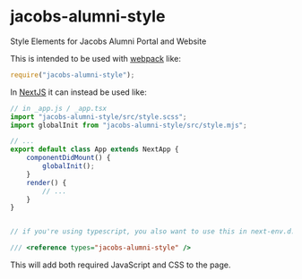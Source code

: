 # jacobs-alumni-style
Style Elements for Jacobs Alumni Portal and Website

This is intended to be used with [webpack](https://webpack.js.org/) like:

```javascript
require("jacobs-alumni-style");
```

In [NextJS](https://nextjs.org/) it can instead be used like:

```typescript
// in _app.js / _app.tsx
import "jacobs-alumni-style/src/style.scss";
import globalInit from "jacobs-alumni-style/src/style.mjs";

// ...
export default class App extends NextApp {
    componentDidMount() {
        globalInit();
    }
    render() {
        // ...
    }
}


// if you're using typescript, you also want to use this in next-env.d.ts:

/// <reference types="jacobs-alumni-style" />
```

This will add both required JavaScript and CSS to the page. 
